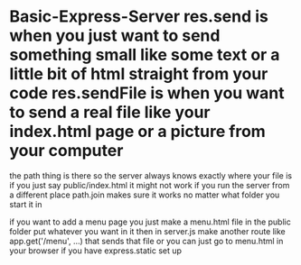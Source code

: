 # Basic-Express-Server res.send is when you just want to send something small like some text or a little bit of html straight from your code res.sendFile is when you want to send a real file like your index.html page or a picture from your computer

the path thing is there so the server always knows exactly where your file is if you just say public/index.html it might not work if you run the server from a different place path.join makes sure it works no matter what folder you start it in

if you want to add a menu page you just make a menu.html file in the public folder put whatever you want in it then in server.js make another route like app.get('/menu', ...) that sends that file or you can just go to menu.html in your browser if you have express.static set up
